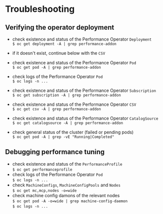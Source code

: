 # Troubleshooting

## Verifying the operator deployment

- check existence and status of the Performance Operator `Deployment`  
  `$ oc get deployment -A | grep performance-addon`
- if it doesn't exist, continue below with the `CSV`
- check existence and status of the Performance Operator `Pod`  
  `$ oc get pod -A | grep performance-addon`
- check logs of the Performance Operator `Pod`  
  `$ oc logs -n ... `

- check existence and status of the Performance Operator `Subscription`  
  `$ oc get subscription -A | grep performance-addon`
- check existence and status of the Performance Operator `CSV`  
  `$ oc get csv -A | grep performance-addon`
- check existence and status of the Performance Operator `CatalogSource`  
  `$ oc get catalogsource -A | grep performance-addon`
- check general status of the cluster (failed or pending pods)  
  `$ oc get pod -A | grep -vE "Running|Completed"`

## Debugging performance tuning

- check existence and status of the `PerformanceProfile`  
  `$ oc get performanceprofile`
- check logs of the Performance Operator `Pod`  
  `$ oc logs -n ... `
- check `MachineConfigs`, `MachineConfigPools` and `Nodes`  
  `$ oc get mc,mcp,nodes -o=wide`
- check machine config damons of the relevant nodes  
  `$ oc get pod -A -o=wide | grep machine-config-daemon`  
  `$ oc logs -n ... `
